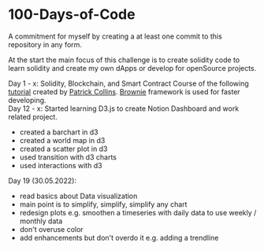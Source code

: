 # 100-Days-of-Code
A commitment for myself by creating a at least one commit to this repository in any form.

At the start the main focus of this challenge is to create solidity code to learn solidity and create my own dApps or develop for openSource projects.

Day 1 - x: Solidity, Blockchain, and Smart Contract Course of the following [tutorial](https://www.youtube.com/watch?v=M576WGiDBdQ&t=18364s) created by [Patrick Collins](https://github.com/smartcontractkit/full-blockchain-solidity-course-py). [Brownie](https://eth-brownie.readthedocs.io/en/stable/) framework is used for faster developing. <br />
Day 12 - x: Started learning D3.js to create Notion Dashboard and work related project.
  - created a barchart in d3
  - created a world map in d3
  - created a scatter plot in d3
  - used transition with d3 charts
  - used interactions with d3

Day 19 (30.05.2022):
  - read basics about Data visualization
  - main point is to simplify, simplify, simplify any chart
  - redesign plots e.g. smoothen a timeseries with daily data to use weekly / monthly data
  - don't overuse color
  - add enhancements but don't overdo it e.g. adding a trendline
